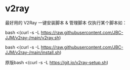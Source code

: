 # v2ray
最好用的 V2Ray 一键安装脚本 &amp; 管理脚本
仅执行某个脚本如：

bash <(curl -s -L https://raw.githubusercontent.com/JBC-JJM/v2ray-/main/v2ray.sh)

bash <(curl -s -L https://raw.githubusercontent.com/JBC-JJM/v2ray-/main/install.sh)

原版bash <(curl -s -L https://git.io/v2ray-setup.sh)
